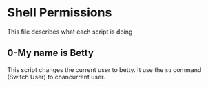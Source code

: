 # Shell Permissions
This file describes what each script is doing

## 0-My name is Betty
This script changes the current user to betty. It use the `su` command (Switch User) to chancurrent user.
